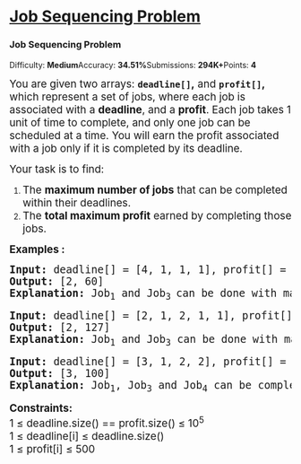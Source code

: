 <h1 class="g-m-0"><a href="https://www.geeksforgeeks.org/problems/job-sequencing-problem-1587115620/1">Job Sequencing Problem</a></h1>
<div class="undefined "><div class="problems_header_content__o_4YA"><div class="problems_header_content__title__L2cB2 g-mb-0"><h3 class="g-m-0">Job Sequencing Problem</h3><div style="padding-top: 2px;"><div class="sprint_sprint_popup_container__zCU0K"><i aria-hidden="true" class="bookmark outline icon"></i></div><div class="sprint_sprint_modal_container_mobile__09_Vr"><i aria-hidden="true" class="bookmark outline icon"></i></div></div></div><i id="bug_1" aria-hidden="true" class="bug icon"></i></div><div class="problems_header_description__t_8PB"><span>Difficulty: <strong>Medium</strong></span><span>Accuracy: <strong>34.51%</strong></span><span>Submissions: <strong>294K+</strong></span><span>Points: <strong>4</strong></span></div><div class="ui divider"></div><div><div class="problems_problem_content__Xm_eO"><p><span style="font-size: 14pt;">You are given two arrays: <strong><code>deadline[]</code>,</strong> and <strong><code>profit[]</code>,</strong> which represent a set of jobs, where each job is associated with a <strong>deadline</strong>, and a <strong>profit</strong>. Each job takes 1 unit of time to complete, and only one job can be scheduled at a time. You will earn the profit associated with a job only if it is completed by its deadline.</span></p>
<p><span style="font-size: 14pt;">Your task is to find:</span></p>
<ol>
<li><span style="font-size: 14pt;">The <strong>maximum number of jobs</strong> that can be completed within their deadlines.</span></li>
<li><span style="font-size: 14pt;">The <strong>total maximum profit</strong> earned by completing those jobs.</span></li>
</ol>
<p><span style="font-size: 14pt;"><strong>Examples :</strong></span></p>
<pre><span style="font-size: 14pt;"><strong>Input: </strong>deadline[] = [4, 1, 1, 1], profit[] = [20, 10, 40, 30]
<strong>Output: </strong>[2, 60]<strong>
Explanation: </strong>Job<sub>1</sub> and Job<sub>3 </sub>can be done with maximum profit of 60 (20+40).
</span></pre>
<pre><span style="font-size: 14pt;"><strong>Input: </strong>deadline[] = [2, 1, 2, 1, 1], profit[] = [100, 19, 27, 25, 15]
<strong>Output: </strong>[2, 127]<strong>
Explanation: </strong>Job<sub>1</sub> and Job<sub>3</sub> can be done with maximum profit of 127 (100+27).</span></pre>
<pre><span style="font-size: 14pt;"><strong>Input: </strong>deadline[] = [3, 1, 2, 2], profit[] = [50, 10, 20, 30]
<strong>Output: </strong>[3, 100]<strong>
Explanation: </strong>Job<sub>1</sub>, Job<sub>3</sub> and Job<sub>4</sub> can be completed with a maximum profit of 100 (50 + 20 + 30).</span></pre>
<p><span style="font-size: 14pt;"><strong>Constraints:</strong><br>1 ≤ deadline.size() == profit.size() ≤ 10<sup>5</sup><br>1 ≤ deadline[i] ≤ deadline.size()<br>1 ≤ profit[i] ≤ 500</span></p></div></div>